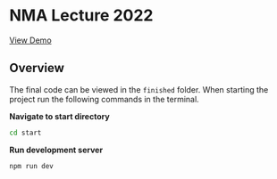 # NMA Lecture 2022

[View Demo](https://google.com)

## Overview

The final code can be viewed in the `finished` folder. When starting the project run the following commands in the terminal.

**Navigate to start directory**

```sh
cd start
```

**Run development server**

```sh
npm run dev
```
